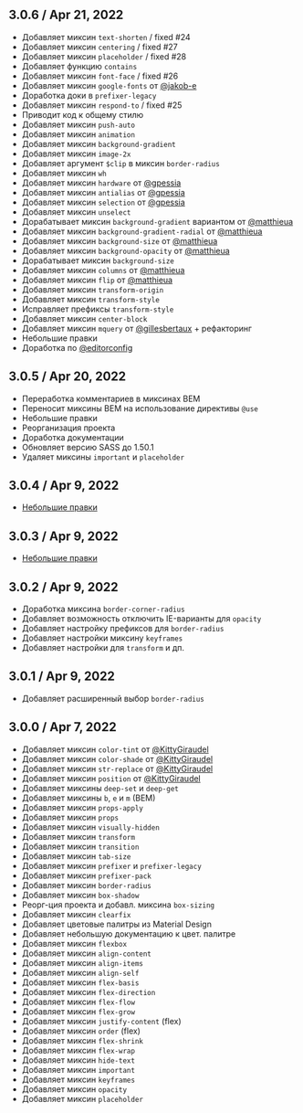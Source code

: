 ## 3.0.6 / Apr 21, 2022
- Добавляет миксин `text-shorten` / fixed #24
- Добавляет миксин `centering` / fixed #27
- Добавляет миксин `placeholder` / fixed #28
- Добавляет функцию `contains`
- Добавляет миксин `font-face` / fixed #26
- Добавляет миксин `google-fonts` от [@jakob-e](https://github.com/jakob-e)
- Доработка доки в `prefixer-legacy`
- Добавляет миксин `respond-to` / fixed #25
- Приводит код к общему стилю
- Добавляет миксин `push-auto`
- Добавляет миксин `animation`
- Добавляет миксин `background-gradient`
- Добавляет миксин `image-2x`
- Добавляет аргумент `$clip` в миксин `border-radius`
- Добавляет миксин `wh`
- Добавляет миксин `hardware` от [@gpessia](https://github.com/gpessia)
- Добавляет миксин `antialias` от [@gpessia](https://github.com/gpessia)
- Добавляет миксин `selection` от [@gpessia](https://github.com/gpessia)
- Добавляет миксин `unselect`
- Дорабатывает миксин `background-gradient` вариантом от [@matthieua](https://github.com/matthieua)
- Добавляет миксин `background-gradient-radial` от [@matthieua](https://github.com/matthieua)
- Добавляет миксин `background-size` от [@matthieua](https://github.com/matthieua)
- Добавляет миксин `background-opacity` от [@matthieua](https://github.com/matthieua)
- Дорабатывает миксин `background-size`
- Добавляет миксин `columns` от [@matthieua](https://github.com/matthieua)
- Добавляет миксин `flip` от [@matthieua](https://github.com/matthieua)
- Добавляет миксин `transform-origin`
- Добавляет миксин `transform-style`
- Исправляет префиксы `transform-style`
- Добавляет миксин `center-block`
- Добавляет миксин `mquery` от [@gillesbertaux](https://github.com/gillesbertaux) + рефакторинг
- Небольшие правки
- Доработка по [@editorconfig](https://github.com/editorconfig)

## 3.0.5 / Apr 20, 2022
- Переработка комментариев в миксинах BEM
- Переносит миксины BEM на использование директивы `@use`
- Небольшие правки
- Реорганизация проекта
- Доработка документации
- Обновляет версию SASS до 1.50.1
- Удаляет миксины `important` и `placeholder`

## 3.0.4 / Apr 9, 2022
- [Небольшие правки](https://github.com/91muilak/kalium19/commit/c46767c696e6f7f8e7e7b334b7428c0c6975b015)

## 3.0.3 / Apr 9, 2022
- [Небольшие правки](https://github.com/91muilak/kalium19/pull/16/commits/9842847974410e1a0855d7bf9b1d495a69892f3c)

## 3.0.2 / Apr 9, 2022
- Доработка миксина `border-corner-radius`
- Добавляет возможность отключить IE-варианты для `opacity`
- Добавляет настройку префиксов для `border-radius`
- Добавляет настройки миксину `keyframes`
- Добавляет настройки для `transform` и дп.

## 3.0.1 / Apr 9, 2022
- Добавляет расширенный выбор `border-radius`

## 3.0.0 / Apr 7, 2022
- Добавляет миксин `color-tint` от [@KittyGiraudel](https://github.com/KittyGiraudel)
- Добавляет миксин `color-shade` от [@KittyGiraudel](https://github.com/KittyGiraudel)
- Добавляет миксин `str-replace` от [@KittyGiraudel](https://github.com/KittyGiraudel)
- Добавляет миксин `position` от [@KittyGiraudel](https://github.com/KittyGiraudel)
- Добавляет миксины `deep-set` и `deep-get`
- Добавляет миксины `b`, `e` и `m` (BEM)
- Добавляет миксин `props-apply`
- Добавляет миксин `props`
- Добавляет миксин `visually-hidden`
- Добавляет миксин `transform`
- Добавляет миксин `transition`
- Добавляет миксин `tab-size`
- Добавляет миксин `prefixer` и `prefixer-legacy`
- Добавляет миксин `prefixer-pack`
- Добавляет миксин `border-radius`
- Добавляет миксин `box-shadow`
- Реорг-ция проекта и добавл. миксина `box-sizing`
- Добавляет миксин `clearfix`
- Добавляет цветовые палитры из Material Design
- Добавляет небольшую документацию к цвет. палитре
- Добавляет миксин `flexbox`
- Добавляет миксин `align-content`
- Добавляет миксин `align-items`
- Добавляет миксин `align-self`
- Добавляет миксин `flex-basis`
- Добавляет миксин `flex-direction`
- Добавляет миксин `flex-flow`
- Добавляет миксин `flex-grow`
- Добавляет миксин `justify-content` (flex)
- Добавляет миксин `order` (flex)
- Добавляет миксин `flex-shrink`
- Добавляет миксин `flex-wrap`
- Добавляет миксин `hide-text`
- Добавляет миксин `important`
- Добавляет миксин `keyframes`
- Добавляет миксин `opacity`
- Добавляет миксин `placeholder`
